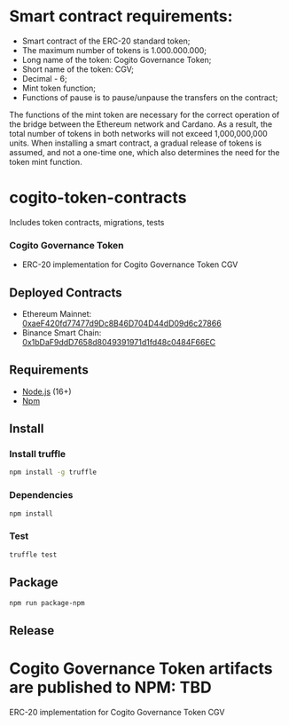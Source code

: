 # Smart contract requirements:
* Smart contract of the ERC-20 standard token;
* The maximum number of tokens is 1.000.000.000;
* Long name of the token: Cogito Governance Token;
* Short name of the token: CGV;
* Decimal - 6;
* Mint token function;
* Functions of pause is to pause/unpause the transfers on the contract;

The functions of the mint token are necessary for the correct operation of the bridge between the Ethereum network and Cardano. As a result, the total number of tokens in both networks will not exceed 1,000,000,000 units. When installing a smart contract, a gradual release of tokens is assumed, and not a one-time one, which also determines the need for the token mint function.

# cogito-token-contracts
Includes token contracts, migrations, tests

### Cogito Governance Token
* ERC-20 implementation for Cogito Governance Token CGV

## Deployed Contracts
* Ethereum Mainnet: [0xaeF420fd77477d9Dc8B46D704D44dD09d6c27866](https://etherscan.io/address/0xaeF420fd77477d9Dc8B46D704D44dD09d6c27866)
* Binance Smart Chain: [0x1bDaF9ddD7658d8049391971d1fd48c0484F66EC](https://bscscan.com/token/0x1bdaf9ddd7658d8049391971d1fd48c0484f66ec)


## Requirements
* [Node.js](https://github.com/nodejs/node) (16+)
* [Npm](https://www.npmjs.com/package/npm)

## Install

### Install truffle
```bash
npm install -g truffle
```

### Dependencies
```bash
npm install
```

### Test 
```bash
truffle test
```

## Package
```bash
npm run package-npm
```

## Release
Cogito Governance Token artifacts are published to NPM: TBD
=======
ERC-20 implementation for Cogito Governance Token CGV

